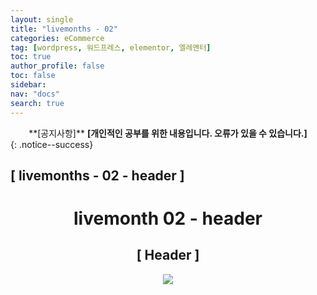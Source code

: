 ```yaml
---
layout: single
title: "livemonths - 02"
categories: eCommerce
tag: [wordpress, 워드프레스, elementor, 엘레멘터]
toc: true
author_profile: false
toc: false
sidebar:
nav: "docs"
search: true
---
```


<center>**[공지사항]** <strong> [개인적인 공부를 위한 내용입니다. 오류가 있을 수 있습니다.] </strong></center>
{: .notice--success}

<h2>[ livemonths - 02 - header ]</h2>

<div align="center"><p><h1>livemonth 02 - header</h1></p></div>

<div align="center"><h2>[ Header ]</h2>
<div align="center"><img src="http://drive.google.com/uc?export=view&id=1UIB0kr7xyk6mRHh1Lq0X2dzGmfsqDX3E"><br><br><br></div><br>










